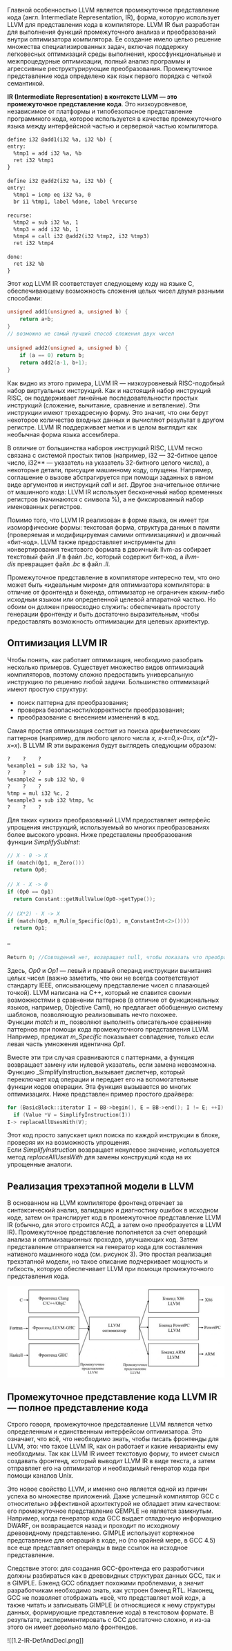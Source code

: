 Главной особенностью LLVM является промежуточное представление кода (англ. Intermediate Representation, IR), форма, которую использует LLVM для представления кода в компиляторе. LLVM IR был разработан для выполнения функций промежуточного анализа и преобразований внутри оптимизатора компилятора. Ее создание имело целью решение множества специализированных задач, включая поддержку легковесных оптимизаций среды выполнения, кроссфункциональные и межпроцедурные оптимизации, полный анализ программы и агрессивные реструктурирующие преобразования. Промежуточное представление кода определено как язык первого порядка с четкой семантикой.

**IR (Intermediate Representation) в контексте LLVM — это промежуточное представление кода**. Это низкоуровневое, независимое от платформы и типобезопасное представление программного кода, которое используется в качестве промежуточного языка между интерфейсной частью и серверной частью компилятора.

```
define i32 @add1(i32 %a, i32 %b) {
entry:
  %tmp1 = add i32 %a, %b
  ret i32 %tmp1
}

define i32 @add2(i32 %a, i32 %b) {
entry:
  %tmp1 = icmp eq i32 %a, 0
  br i1 %tmp1, label %done, label %recurse

recurse:
  %tmp2 = sub i32 %a, 1
  %tmp3 = add i32 %b, 1
  %tmp4 = call i32 @add2(i32 %tmp2, i32 %tmp3)
  ret i32 %tmp4

done:
  ret i32 %b
}
```

Этот код LLVM IR соответствует следующему коду на языке C, обеспечивающему возможность сложения целых чисел двумя разными способами:

```c
unsigned add1(unsigned a, unsigned b) {
	return a+b;
}
// возможно не самый лучший способ сложения двух чисел

unsigned add2(unsigned a, unsigned b) {
	if (a == 0) return b;
	return add2(a-1, b+1);
}
```

Как видно из этого примера, LLVM IR — низкоуровневый RISC-подобный набор виртуальных инструкций. Как и настоящий набор инструкций RISC, он поддерживает линейные последовательности простых инструкций (сложение, вычитание, сравнение и ветвление). Эти инструкции имеют трехадресную форму. Это значит, что они берут некоторое количество входных данных и вычисляют результат в другом регистре. LLVM IR поддерживает метки и в целом выглядит как необычная форма языка ассемблера.  
  
В отличие от большинства наборов инструкций RISC, LLVM тесно связана с системой простых типов (например, i32 — 32-битное целое число, i32** — указатель на указатель 32-битного целого числа), а некоторые детали, присущие машинному коду, опущены. Например, соглашение о вызове абстрагируется при помощи заданных в явном виде аргументов и инструкций _call_ и _set_. Другое значительное отличие от машинного кода: LLVM IR использует бесконечный набор временных регистров (начинаются с символа %), а не фиксированный набор именованных регистров.  
  
Помимо того, что LLVM IR реализован в форме языка, он имеет три изоморфические формы: текстовая форма, структура данных в памяти (проверяемая и модифицируемая самими оптимизациями) и двоичный «бит-код». LLVM также предоставляет инструменты для конвертирования текстового формата в двоичный: llvm-as собирает текстовый файл _.ll_ в файл _.bc_, который содержит бит-код, а _llvm-dis_ превращает файл _.bc_ в файл _.ll_.  
  
Промежуточное представление в компиляторе интересно тем, что оно может быть «идеальным миром» для оптимизатора компилятора: в отличие от фронтенда и бэкенда, оптимизатор не ограничен каким-либо исходным языком или определенной целевой аппаратной частью. Но обоим он должен превосходно служить: обеспечивать простоту генерации фронтенду и быть достаточно выразительным, чтобы предоставлять возможность оптимизации для целевых архитектур.

## Оптимизация LLVM IR  

Чтобы понять, как работает оптимизация, необходимо разобрать несколько примеров. Существует множество видов оптимизаций компиляторов, поэтому сложно предоставить универсальную инструкцию по решению любой задачи. Большинство оптимизаций имеют простую структуру:

- поиск паттерна для преобразования;
- проверка безопасности/корректности преобразования;
- преобразование с внесением изменений в код.

Самая простая оптимизация состоит из поиска арифметических паттернов (например, для любого целого числа _x, x-x=0,x-0=x, a(x*2)-x=x_). В LLVM IR эти выражения будут выглядеть следующим образом:

```
?    ?    ?
%example1 = sub i32 %a, %a
?    ?    ?
%example2 = sub i32 %b, 0
?    ?    ?
%tmp = mul i32 %c, 2
%example3 = sub i32 %tmp, %c
?    ?    ?
```

Для таких «узких» преобразований LLVM предоставляет интерфейс упрощения инструкций, используемый во многих преобразованиях более высокого уровня. Ниже представлены преобразования функции _SimplifySubInst_:

```c
// X - 0 -> X
if (match(Op1, m_Zero()))
  return Op0;

// X - X -> 0
if (Op0 == Op1)
  return Constant::getNullValue(Op0->getType());

// (X*2) - X -> X
if (match(Op0, m_Mul(m_Specific(Op1), m_ConstantInt<2>())))
  return Op1;

…

Return 0; //Совпадений нет, возвращает null, чтобы показать что преобразований не было
```

Здесь, _Op0_ и _Op1_ — левый и правый операнд инструкции вычитания целых чисел (важно заметить, что они не всегда соответствуют стандарту IEEE, описывающему представление чисел с плавающей точкой). LLVM написана на С++, который не славится своими возможностями в сравнении паттернов (в отличие от функциональных языков, например, Objective Caml), но предлагает обобщенную систему шаблонов, позволяющую реализовывать нечто похожее. Функции _match_ и _m__ позволяют выполнять описательное сравнение паттернов при помощи кода промежуточного представления LLVM. Например, предикат _m_Specific_ показывает совпадение, только если левая часть умножения идентична _Op1_.  
  
Вместе эти три случая сравниваются с паттернами, а функция возвращает замену или нулевой указатель, если замена невозможна. Функцию _SimplifyInstruction_вызывает диспетчер, который переключает код операции и передает его на вспомогательные функции кодов операции. Эта функция вызывается во многих оптимизациях. Ниже представлен пример простого драйвера:

```c
for (BasicBlock::iterator I = BB->begin(), E = BB->end(); I != E; ++I)
  if (Value *V = SimplifyInstruction(I))
I-> replaceAllUsesWith(V);
```

Этот код просто запускает цикл поиска по каждой инструкции в блоке, проверяя их на возможность упрощения. Если _SimplifyInstruction_ возвращает ненулевое значение, используется метод _replaceAllUsesWith_ для замены конструкций кода на их упрощенные аналоги.
## Реализация трехэтапной модели в LLVM  

В основанном на LLVM компиляторе фронтенд отвечает за синтаксический анализ, валидацию и диагностику ошибок в исходном коде, затем он транслирует код в промежуточное представление LLVM IR (обычно, для этого строится АСД, а затем оно преобразуется в LLVM IR). Промежуточное представление пополняется за счет операций анализа и оптимизационных проходов, улучшающих код. Затем представление отправляется на генератор кода для составления нативного машинного кода (см. рисунок 3). Это простая реализация трехэтапной модели, но такое описание подчеркивает мощность и гибкость, которую обеспечивает LLVM при помощи промежуточного представления кода.

![scheme](./images/1.2-IR.jpg)
## Промежуточное представление кода LLVM IR — полное представление кода

Строго говоря, промежуточное представление LLVM является четко определенным и единственным интерфейсом оптимизатора. Это означает, что всё, что необходимо знать, чтобы писать фронтенды для LLVM, это: что такое LLVM IR, как он работает и какие инварианты ему необходимы. Так как LLVM IR имеет текстовую форму, то имеет смысл создавать фронтенд, который выводит LLVM IR в виде текста, а затем отправляет его на оптимизатор и необходимый генератор кода при помощи каналов Unix.  
  
Это новое свойство LLVM, и именно оно является одной из причин успеха во множестве приложений. Даже успешный компилятор GCC с относительно эффективной архитектурой не обладает этим качеством: его промежуточное представление GEMPLE не является замкнутым. Например, когда генератор кода GCC выдает отладочную информацию DWARF, он возвращается назад и проходит по исходному древовидному представлению. GIMPLE использует кортежное представление для операций в коде, но (по крайней мере, в GCC 4.5) все еще представляет операнды в виде ссылок на исходное представление.  
  
Следствие этого: для создания GCC-фронтенда его разработчики должны разбираться как в древовидных структурах данных GCC, так и в GIMPLE. Бэкенд GCC обладает похожими проблемами, а значит разработчикам необходимо знать, как устроен бэкенд RTL. Наконец, GCC не позволяет отображать «всё, что представляет мой код», а также читать и записывать GIMPLE (и относящиеся к нему структуры данных, формирующие представление кода) в текстовом формате. В результате, экспериментировать с GCC достаточно сложно, и из-за этого он имеет довольно мало фронтендов.

![[1.2-IR-DefAndDecl.png]]